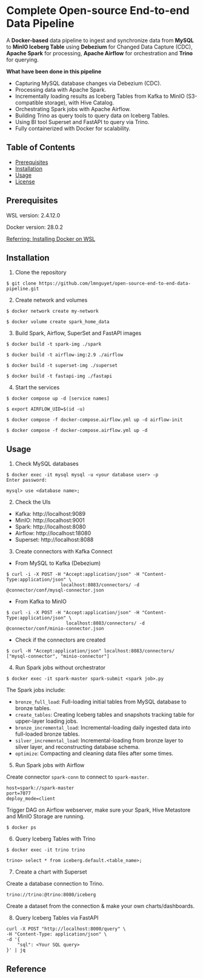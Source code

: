 # Complete Open-source End-to-end Data Pipeline
A **Docker-based** data pipeline to ingest and synchronize data from **MySQL** to **MinIO Iceberg Table** using **Debezium** for Changed Data Capture (CDC), **Apache Spark** for processing, **Apache Airflow** for orchestration and **Trino** for querying.

**What have been done in this pipeline**
- Capturing MySQL database changes via Debezium (CDC).
- Processing data with Apache Spark.
- Incrementally loading results as Iceberg Tables from Kafka to MinIO (S3-compatible storage), with Hive Catalog.
- Orchestrating Spark jobs with Apache Airflow.
- Building Trino as query tools to query data on Iceberg Tables.
- Using BI tool Superset and FastAPI to query via Trino.
- Fully containerized with Docker for scalability.

## Table of Contents
- [Prerequisites](#prerequisites)
- [Installation](#installation)
- [Usage](#usage)
- [License](#license)

## Prerequisites
WSL version: 2.4.12.0

Docker version: 28.0.2

[Referring: Installing Docker on WSL](https://docs.docker.com/engine/install/ubuntu/#install-using-the-repository)

## Installation
1. Clone the repository

```$ git clone https://github.com/lmnguyet/open-source-end-to-end-data-pipeline.git```

2. Create network and volumes

```$ docker network create my-network```

```$ docker volume create spark_home_data```

3. Build Spark, Airflow, SuperSet and FastAPI images

```$ docker build -t spark-img ./spark```

```$ docker build -t airflow-img:2.9 ./airflow```

```$ docker build -t superset-img ./superset```

```$ docker build -t fastapi-img ./fastapi```

4. Start the services

```$ docker compose up -d [service names]```

```$ export AIRFLOW_UID=$(id -u)```

```$ docker compose -f docker-compose.airflow.yml up -d airflow-init```

```$ docker compose -f docker-compose.airflow.yml up -d```

## Usage
1. Check MySQL databases

```
$ docker exec -it mysql mysql -u <your database user> -p
Enter password:
```

```
mysql> use <database name>;
```

2. Check the UIs
- Kafka: http://localhost:9089
- MinIO: http://localhost:9001
- Spark: http://localhost:8080
- Airflow: http://localhost:18080
- Superset: http://localhost:8088

3. Create connectors with Kafka Connect
- From MySQL to Kafka (Debezium)

```
$ curl -i -X POST -H "Accept:application/json" -H "Content-Type:application/json" \
                    localhost:8083/connectors/ -d @connector/conf/mysql-connector.json
```

- From Kafka to MinIO

```
$ curl -i -X POST -H "Accept:application/json" -H "Content-Type:application/json" \
                      localhost:8083/connectors/ -d @connector/conf/minio-connector.json
```

- Check if the connectors are created

```
$ curl -H "Accept:application/json" localhost:8083/connectors/
["mysql-connector", "minio-connector"]
```

4. Run Spark jobs without orchestrator

```
$ docker exec -it spark-master spark-submit <spark job>.py
```

The Spark jobs include:
- ```bronze_full_load```: Full-loading initial tables from MySQL database to bronze tables.
- ```create_tables```: Creating Iceberg tables and snapshots tracking table for upper-layer loading jobs.
- ```bronze_incremental_load```: Incremental-loading daily ingested data into full-loaded bronze tables.
- ```silver_incremental_load```: Incremental-loading from bronze layer to silver layer, and reconstructing database schema.
- ```optimize```: Compacting and cleaning data files after some times.

5. Run Spark jobs with Airflow

Create connector ```spark-conn``` to connect to ```spark-master```.

```
host=spark://spark-master
port=7077
deploy_mode=client
```

Trigger DAG on Airflow webserver, make sure your Spark, Hive Metastore and MinIO Storage are running.

```$ docker ps```

6. Query Iceberg Tables with Trino

```
$ docker exec -it trino trino

trino> select * from iceberg.default.<table_name>;
```

7. Create a chart with Superset

Create a database connection to Trino.

```trino://trino:@trino:8080/iceberg```

Create a dataset from the connection & make your own charts/dashboards.

8. Query Iceberg Tables via FastAPI

```
curl -X POST "http://localhost:8000/query" \
-H "Content-Type: application/json" \
-d '{
    "sql": <Your SQL query>
}' | jq
```

## Reference
